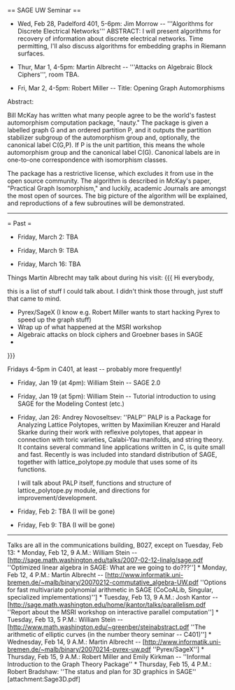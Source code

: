 == SAGE UW Seminar ==

 * Wed, Feb 28, Padelford 401, 5-6pm: Jim Morrow -- '''Algorithms for Discrete Electrical Networks'''
       ABSTRACT: I will present algorithms for recovery of information about discrete electrical networks.  Time permitting, I'll also  discuss algorithms for embedding graphs in Riemann surfaces.

 * Thur, Mar 1, 4-5pm: Martin Albrecht -- '''Attacks on Algebraic Block Ciphers''', room TBA.

 * Fri, Mar 2, 4-5pm: Robert Miller -- 
Title: Opening Graph Automorphisms

Abstract:

Bill McKay has written what many people agree to be the world's
fastest automorphism computation package, "nauty." The package is
given a labelled graph G and an ordered partition P, and it outputs
the partition stabilizer subgroup of the automorphism group and,
optionally, the canonical label C(G,P). If P is the unit partition,
this means the whole automorphism group and the canonical label C(G).
Canonical labels are in one-to-one correspondence with isomorphism
classes.

The package has a restrictive license, which excludes it from use in
the open source community. The algorithm is described in McKay's
paper, "Practical Graph Isomorphism," and luckily, academic Journals
are amongst the most open of sources. The big picture of the algorithm
will be explained, and reproductions of a few subroutines will be
demonstrated.


----





= Past =

 * Friday, March 2: TBA

 * Friday, March 9: TBA

 * Friday, March 16: TBA

Things Martin Albrecht may talk about during his visit:
{{{
Hi everybody, 
 
this is a list of stuff I could talk about. I didn't think those through, just 
stuff that came to mind.
 
 * Pyrex/SageX (I know e.g. Robert Miller wants to start hacking Pyrex to 
    speed up the graph stuff)
 * Wrap up of what happened at the MSRI workshop
 * Algebraic attacks on block ciphers and Groebner bases in SAGE 
 * 
}}}


Fridays 4-5pm in C401, at least -- probably more frequently!

 * Friday, Jan 19 (at 4pm): William Stein -- SAGE 2.0

 * Friday, Jan 19 (at 5pm): William Stein -- Tutorial introduction to using SAGE for the Modeling Contest (etc.)
  
 * Friday, Jan 26: Andrey Novoseltsev: ''PALP''
    PALP is a Package for Analyzing Lattice Polytopes, written by Maximilian Kreuzer and Harald Skarke during their work with reflexive polytopes, that appear in connection with toric varieties, Calabi-Yau manifolds, and string theory. It contains several command line applications written in C, is quite small and fast. Recently is was included into standard distribution of SAGE, together with lattice_polytope.py module that uses some of its functions. 

    I will talk about PALP itself, functions and structure of lattice_polytope.py module, and directions for improvement/development.
 
 * Friday, Feb 2: TBA (I will be gone)

 * Friday, Feb 9: TBA (I will be gone)

--------------------------------------------------

Talks are all in the communications building, B027, except on Tuesday, Feb 13:
     * Monday,  Feb 12, 9 A.M.: William Stein -- [http://sage.math.washington.edu/talks/2007-02-12-linalg/sage.pdf ''Optimized linear algebra in SAGE: What are we going to do???'']
     * Monday,  Feb 12, 4 P.M.: Martin Albrecht -- [http://www.informatik.uni-bremen.de/~malb/binary/20070212-commutative_algebra-UW.pdf ''Options for fast multivariate polynomial arithmetic in SAGE (CoCoALib, Singular, specialized implementations)'']
     * Tuesday, Feb 13, 9 A.M.: Josh Kantor -- [http://sage.math.washington.edu/home/jkantor/talks/parallelism.pdf ''Report about the MSRI workshop on interactive parallel computation'']
     * Tuesday, Feb 13, 5 P.M.: William Stein -- [http://www.math.washington.edu/~greenber/steinabstract.pdf ''The arithmetic of elliptic curves (in the number theory seminar -- C401)'']
     * Wednesday, Feb 14, 9 A.M.: Martin Albrecht -- [http://www.informatik.uni-bremen.de/~malb/binary/20070214-pyrex-uw.pdf ''Pyrex/SageX'']
     * Thursday, Feb 15, 9 A.M.: Robert Miller and Emily Kirkman -- ''Informal Introduction to the Graph Theory Package''
     * Thursday, Feb 15, 4 P.M.: Robert Bradshaw: ''The status and plan for 3D graphics in SAGE'' [attachment:Sage3D.pdf]

